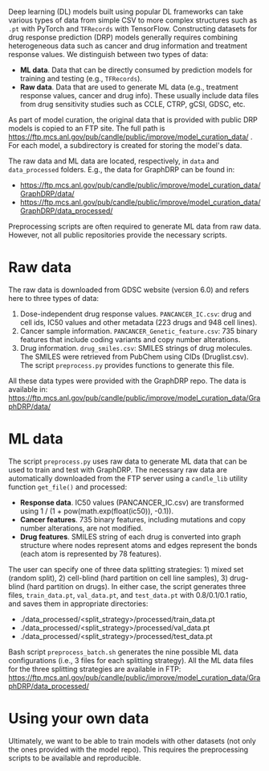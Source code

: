 Deep learning (DL) models built using popular DL frameworks can take various types of data from simple CSV to more complex structures such as `.pt` with PyTorch and `TFRecords` with TensorFlow.
Constructing datasets for drug response prediction (DRP) models generally requires combining heterogeneous data such as cancer and drug information and treatment response values.
We distinguish between two types of data:
- __ML data__. Data that can be directly consumed by prediction models for training and testing (e.g., `TFRecords`).
- __Raw data__. Data that are used to generate ML data (e.g., treatment response values, cancer and drug info). These usually include data files from drug sensitivity studies such as CCLE, CTRP, gCSI, GDSC, etc.

As part of model curation, the original data that is provided with public DRP models is copied to an FTP site. The full path is https://ftp.mcs.anl.gov/pub/candle/public/improve/model_curation_data/ . For each model, a subdirectory is created for storing the model's data.

The raw data and ML data are located, respectively, in `data` and `data_processed` folders. E.g., the data for GraphDRP can be found in:
- https://ftp.mcs.anl.gov/pub/candle/public/improve/model_curation_data/GraphDRP/data/
- https://ftp.mcs.anl.gov/pub/candle/public/improve/model_curation_data/GraphDRP/data_processed/

Preprocessing scripts are often required to generate ML data from raw data. However, not all public repositories provide the necessary scripts.


# Raw data
The raw data is downloaded from GDSC website (version 6.0) and refers here to three types of data:
1) Dose-independent drug response values.
`PANCANCER_IC.csv`: drug and cell ids, IC50 values and other metadata (223 drugs and 948 cell lines).
2) Cancer sample information. `PANCANCER_Genetic_feature.csv`: 735 binary features that include coding variants and copy number alterations.
3) Drug information. `drug_smiles.csv`: SMILES strings of drug molecules. The SMILES were retrieved from PubChem using CIDs (Druglist.csv). The script `preprocess.py` provides functions to generate this file.

All these data types were provided with the GraphDRP repo. The data is available in: https://ftp.mcs.anl.gov/pub/candle/public/improve/model_curation_data/GraphDRP/data/


# ML data
The script `preprocess.py` uses raw data to generate ML data that can be used to train and test with GraphDRP. The necessary raw data are automatically downloaded from the FTP server using a `candle_lib` utility function `get_file()` and processed:

- __Response data__. IC50 values (PANCANCER_IC.csv) are transformed using 1 / (1 + pow(math.exp(float(ic50)), -0.1)).
- __Cancer features__. 735 binary features, including mutations and copy number alterations, are not modified.
- __Drug features__. SMILES string of each drug is converted into graph structure where nodes represent atoms and edges represent the bonds (each atom is represented by 78 features).

The user can specify one of three data splitting strategies: 1) mixed set (random split), 2) cell-blind (hard partition on cell line samples), 3) drug-blind (hard partition on drugs).
In either case, the script generates three files, `train_data.pt`, `val_data.pt`, and `test_data.pt` with 0.8/0.1/0.1 ratio, and saves them in appropriate directories:

- ./data_processed/<split_strategy>/processed/train_data.pt
- ./data_processed/<split_strategy>/processed/val_data.pt
- ./data_processed/<split_strategy>/processed/test_data.pt

Bash script `preprocess_batch.sh` generates the nine possible ML data configurations (i.e., 3 files for each splitting strategy). All the ML data files for the three splitting strategies are available in FTP: https://ftp.mcs.anl.gov/pub/candle/public/improve/model_curation_data/GraphDRP/data_processed/


# Using your own data
Ultimately, we want to be able to train models with other datasets (not only the ones provided with the model repo). This requires the preprocessing scripts to be available and reproducible.
